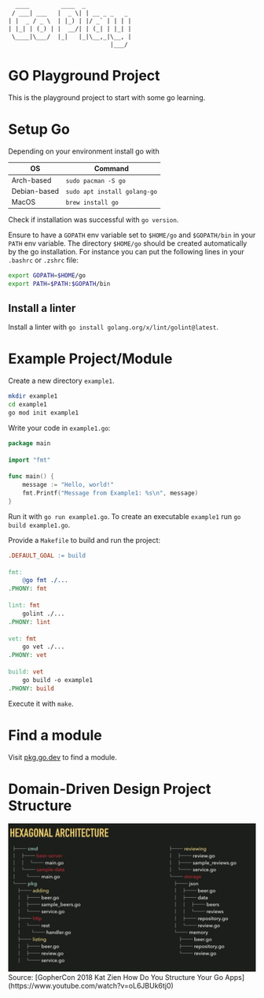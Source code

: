 ```
  ____         ____  _             
 / ___| ___   |  _ \| | __ _ _   _ 
| |  _ / _ \  | |_) | |/ _` | | | |
| |_| | (_) | |  __/| | (_| | |_| |
 \____|\___/  |_|   |_|\__,_|\__, |
                             |___/ 
```

GO Playground Project
=====================

This is the playground project to start with some go learning.

# Setup Go
Depending on your environment install go with

| OS | Command |
| --- | --- |
| Arch-based | `sudo pacman -S go` |
| Debian-based | `sudo apt install golang-go` |
| MacOS | `brew install go` |

Check if installation was successful with `go version`.

Ensure to have a `GOPATH` env variable set to `$HOME/go` and `$GOPATH/bin` in your `PATH` env variable. The directory `$HOME/go` should be created
automatically by the go installation. For instance you can put the 
following lines in your `.bashrc` or `.zshrc` file:

```bash
export GOPATH=$HOME/go
export PATH=$PATH:$GOPATH/bin
```


## Install a linter
Install a linter with `go install golang.org/x/lint/golint@latest`.



# Example Project/Module
Create a new directory `example1`.
  
```bash
mkdir example1
cd example1
go mod init example1
```

Write your code in `example1.go`:
  
```go
package main

import "fmt"

func main() {
    message := "Hello, world!"
    fmt.Printf("Message from Example1: %s\n", message)
}
```

Run it with `go run example1.go`.
To create an executable `example1` run `go build example1.go`.

Provide a `Makefile` to build and run the project:

```makefile
.DEFAULT_GOAL := build

fmt:
	@go fmt ./...
.PHONY: fmt

lint: fmt
	golint ./...
.PHONY: lint

vet: fmt
	go vet ./...
.PHONY: vet

build: vet
	go build -o example1
.PHONY: build
```

Execute it with `make`.


# Find a module
Visit [pkg.go.dev](https://pkg.go.dev/) to find a module.

# Domain-Driven Design Project Structure
<img alt="DDD project structure" src="img/project_structure.jpeg"/>
Source: [GopherCon 2018 Kat Zien How Do You Structure Your Go Apps](https://www.youtube.com/watch?v=oL6JBUk6tj0)